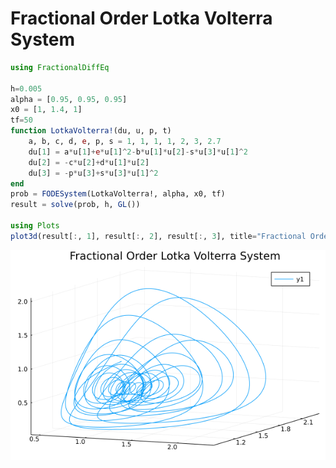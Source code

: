 # Fractional Order Lotka Volterra System

```julia
using FractionalDiffEq

h=0.005
alpha = [0.95, 0.95, 0.95]
x0 = [1, 1.4, 1]
tf=50
function LotkaVolterra!(du, u, p, t)
    a, b, c, d, e, p, s = 1, 1, 1, 1, 2, 3, 2.7
    du[1] = a*u[1]+e*u[1]^2-b*u[1]*u[2]-s*u[3]*u[1]^2
    du[2] = -c*u[2]+d*u[1]*u[2]
    du[3] = -p*u[3]+s*u[3]*u[1]^2
end
prob = FODESystem(LotkaVolterra!, alpha, x0, tf)
result = solve(prob, h, GL())

using Plots
plot3d(result[:, 1], result[:, 2], result[:, 3], title="Fractional Order Lotka Volterra System")
```

![LotkaVolterra](./assets/LotkaVolterra.png)